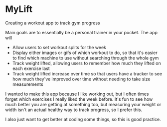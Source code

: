 # MyLift
Creating a workout app to track gym progress

Main goals are to essentially be a personal trainer in your pocket. 
The app will
  - Allow users to set workout splits for the week
  - Display either images or gifs of which workout to do, so that it's easier to find which machine to use without searching through the whole gym
  - Track weight lifted, allowing users to remember how much they lifted on each exercise last
  - Track weight lifted increase over time so that users have a tracker to see how much they've improved over time without needing to take size measurements

I wanted to make this app because I like working out, but I often times forget which exercises I really liked the week before.
It's fun to see how much better you are getting at something too, but measuring your weight or width isn't an actual healthy way to track progress, so I prefer this.

I also just want to get better at coding some things, so this is good practice.
